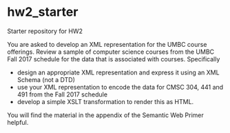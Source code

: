 # hw2_starter
Starter repository for HW2

You are asked to develop an XML representation for the UMBC course offerings. Review a sample of computer science courses from the UMBC Fall 2017 schedule for the data that is associated with courses. Specifically 

* design an appropriate XML representation and express it using an XML Schema (not a DTD)
* use your XML representation to encode the data for CMSC 304, 441 and 491 from the Fall 2017 schedule
* develop a simple XSLT transformation to render this as HTML. 

You will find the material in the appendix of the Semantic Web Primer helpful.
